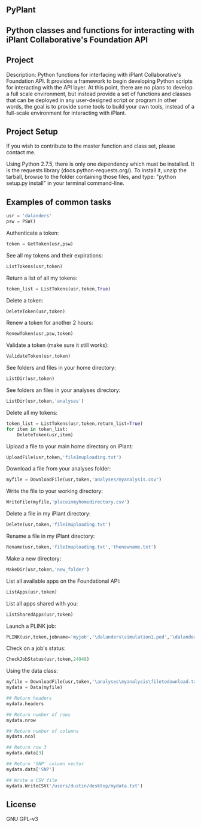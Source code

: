 ## PyPlant
## Python classes and functions for interacting with iPlant Collaborative's Foundation API

## Project
Description: Python functions for interfacing with iPlant Collaborative's Foundation API.
It provides a framework to begin developing Python scripts for interacting with the API 
layer. At this point, there are no plans to develop a full scale environment, but instead
provide a set of functions and classes that can be deployed in any user-designed script or program.In other words, the goal is to provide some tools to build your own tools, instead of a full-scale environment for interacting with iPlant. 

## Project Setup
If you wish to contribute to the master function and class set, please contact me.

Using Python 2.7.5, there is only one dependency which must be installed. It is the
requests library (docs.python-requests.org/‎). To install it, unzip the tarball, browse
to the folder containing those files, and type: "python setup.py install" in your
terminal command-line.

## Examples of common tasks
```python
usr = 'dalanders'
psw = PSW()
```
Authenticate a token:
```python
token = GetToken(usr,psw)
```
See all my tokens and their expirations:
```python
ListTokens(usr,token)
```
Return a list of all my tokens:
```python
token_list = ListTokens(usr,token,True)
```
Delete a token:
```python
DeleteToken(usr,token)
```
Renew a token for another 2 hours:
```python
RenewToken(usr,psw,token)
```
Validate a token (make sure it still works):
```python
ValidateToken(usr,token)
```
See folders and files in your home directory:
```python
ListDir(usr,token)
```
See folders an files in your analyses directory:
```python
ListDir(usr,token,'analyses')
```
Delete all my tokens:
```python
token_list = ListTokens(usr,token,return_list=True)
for item in token_list:
	DeleteToken(usr,item)
```	
Upload a file to your main home directory on iPlant:
```python
UploadFile(usr,token,'fileImuploading.txt')
```
Download a file from your analyses folder:
```python
myfile = DownloadFile(usr,token,'analyses/myanalysis.csv')
```
Write the file to your working directory:
```python
WriteFile(myfile,'placeinmyhomedirectory.csv')
```
Delete a file in my iPlant directory:
```python
Delete(usr,token,'fileImuploading.txt')
```
Rename a file in my iPlant directory:
```python
Rename(usr,token,'fileImuploading.txt','thenewname.txt')
```
Make a new directory:
```python
MakeDir(usr,token,'new_folder')
```
List all available apps on the Foundational API:
```python
ListApps(usr,token)
```
List all apps shared with you:
```python
ListSharedApps(usr,token)
```
Launch a PLINK job:
```python
PLINK(usr,token,jobname='myjob','\dalanders\simulation1.ped','\dalanders\simulation1.map',archivepath='\dalanders\analyses')
```
Check on a job's status:
```python
CheckJobStatus(usr,token,24948)
```
Using the data class:
```python
myfile = DownloadFile(usr,token,'\analyses\myanalysis\filetodownload.txt')
mydata = Data(myfile)

## Return headers
mydata.headers

## Return number of rows
mydata.nrow

## Return number of columns
mydata.ncol

## Return row 3
mydata.data[3]

## Return 'SNP' column vector
mydata.data['SNP']

## Write a CSV file
mydata.WriteCSV('/users/dustin/desktop/mydata.txt')
```
## License

GNU GPL-v3
